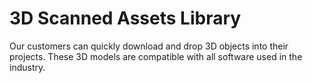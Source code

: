 # 3D Scanned Assets Library

Our customers can quickly download and drop 3D objects into their projects. These 3D models are compatible with all software used in the industry.
